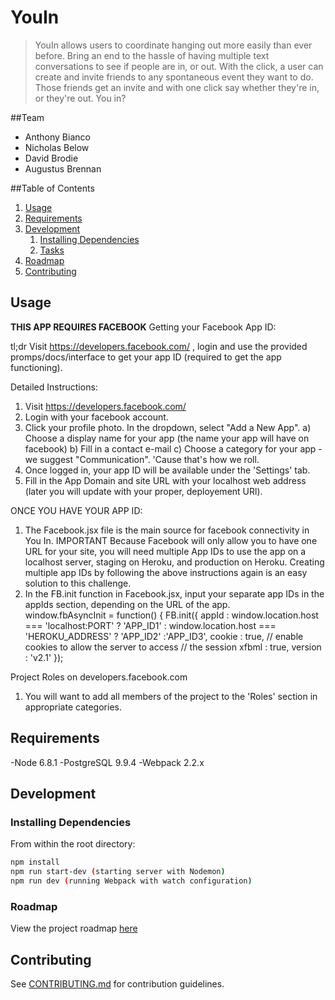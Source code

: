 # YouIn

> YouIn allows users to coordinate hanging out more easily than ever before.  Bring an end to the hassle of having multiple text conversations to see if people are in, or out.  With the click, a user can create and invite friends to any spontaneous event they want to do.  Those friends get an invite and with one click say whether they're in, or they're out.  You in?


##Team

 - Anthony Bianco
 - Nicholas Below
 - David Brodie
 - Augustus Brennan

 ##Table of Contents

1. [Usage](#Usage)
1. [Requirements](#requirements)
1. [Development](#development)
    1. [Installing Dependencies](#installing-dependencies)
    1. [Tasks](#tasks)
1. [Roadmap](#roadmap)
1. [Contributing](#contributing)


## Usage



**THIS APP REQUIRES FACEBOOK**
Getting your Facebook App ID:

tl;dr
Visit https://developers.facebook.com/ , login and use the provided promps/docs/interface to get your app ID (required to get the app functioning). 

Detailed Instructions:
1) Visit https://developers.facebook.com/
2) Login with your facebook account.
3) Click your profile photo.  In the dropdown, select "Add a New App".
  a) Choose a display name for your app (the name your app will have on facebook)
  b) Fill in a contact e-mail
  c) Choose a category for your app - we suggest "Communication".  'Cause that's how we roll.
4) Once logged in, your app ID will be available under the 'Settings' tab.
5) Fill in the App Domain and site URL with your localhost web address (later you will update with your proper, deployement URl).

ONCE YOU HAVE YOUR APP ID:
1) The Facebook.jsx file is the main source for facebook connectivity in You In.
  IMPORTANT
    Because Facebook will only allow you to have one URL for your site, you will need multiple App IDs to use the app on a localhost server, staging on Heroku, and production on Heroku.  Creating multiple app IDs by following the above instructions again is an easy solution to this challenge.
2) In the FB.init function in Facebook.jsx, input your separate app IDs in the appIds section, depending on the URL of the app.  
    window.fbAsyncInit = function() {
      FB.init({
        appId      : window.location.host === 'localhost:PORT' ? 'APP_ID1' : window.location.host === 'HEROKU_ADDRESS' ? 'APP_ID2' :'APP_ID3',
        cookie     : true,  // enable cookies to allow the server to access
                          // the session
        xfbml      : true,
        version    : 'v2.1'
      });



  Project Roles on developers.facebook.com
1) You will want to add all members of the project to the 'Roles' section in appropriate categories.  




## Requirements

 -Node 6.8.1
 -PostgreSQL 9.9.4
 -Webpack 2.2.x



## Development

### Installing Dependencies

From within the root directory:

```sh
npm install
npm run start-dev (starting server with Nodemon)
npm run dev (running Webpack with watch configuration)
```
### Roadmap


View the project roadmap [here](https://docs.google.com/spreadsheets/d/12_Eu1kK5os0wg08HghBuHDD_Lew8vWZ1nWyCUflK75U/edit?ts=58c754e3#gid=0)



## Contributing

See [CONTRIBUTING.md](CONTRIBUTING.md) for contribution guidelines.
